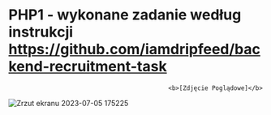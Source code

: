 # PHP1 - wykonane zadanie według instrukcji https://github.com/iamdripfeed/backend-recruitment-task



                                                <b>[Zdjęcie Poglądowe]</b>


![Zrzut ekranu 2023-07-05 175225](https://github.com/RafalPietrzak55/PHP1/assets/115399790/9817aac8-9d5a-4810-9e3d-c65b52f0d73d)
